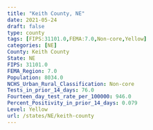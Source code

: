 ```yaml
---
title: "Keith County, NE"
date: 2021-05-24
draft: false
type: county
tags: [FIPS:31101.0,FEMA:7.0,Non-core,Yellow]
categories: [NE]
County: Keith County
State: NE
FIPS: 31101.0
FEMA_Region: 7.0
Population: 8034.0
NCHS_Urban_Rural_Classification: Non-core
Tests_in_prior_14_days: 76.0
Fourteen_day_test_rate_per_100000: 946.0
Percent_Positivity_in_prior_14_days: 0.079
Level: Yellow
url: /states/NE/keith-county
---
```




